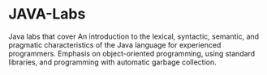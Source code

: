 # JAVA-Labs
Java labs that cover An introduction to the lexical, syntactic, semantic, and pragmatic characteristics of the Java language for experienced programmers. Emphasis on object-oriented programming, using standard libraries, and programming with automatic garbage collection.
